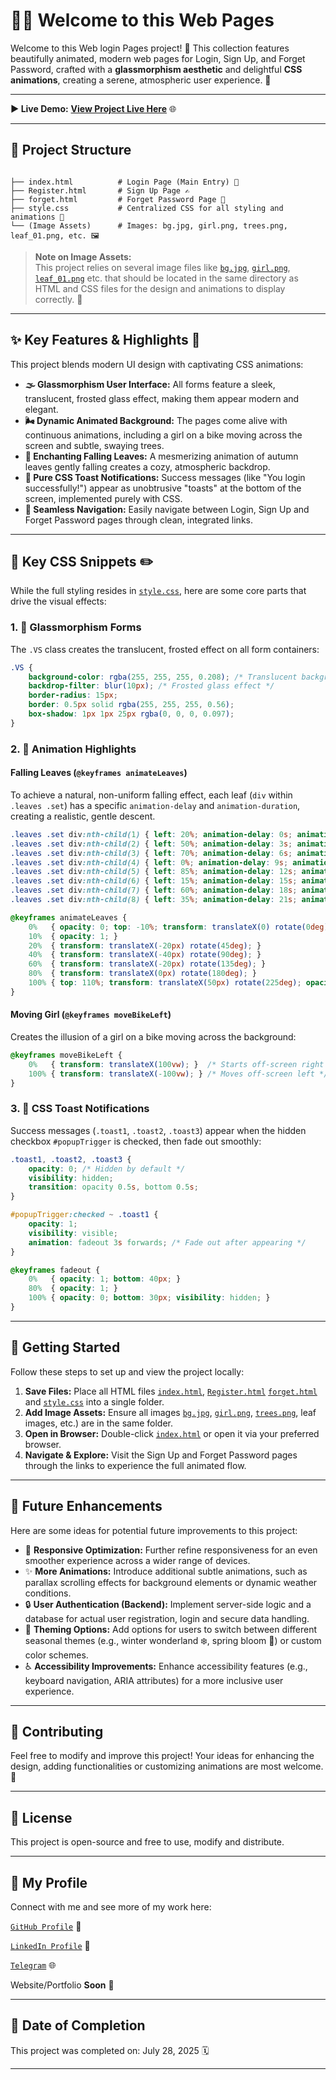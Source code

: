 
# 🍂✨ Welcome to this Web Pages

Welcome to this Web login Pages project! 🎉 This collection features beautifully animated, modern web pages for Login, Sign Up, and Forget Password, crafted with a **glassmorphism aesthetic** and delightful **CSS animations**, creating a serene, atmospheric user experience. 🌅

---


**▶️ Live Demo:** **[View Project Live Here](https://urjiiko1.github.io/code-craft/CSS02/)** 🌐

---

## 📂 Project Structure

```plaintext

├── index.html          # Login Page (Main Entry) 📝
├── Register.html       # Sign Up Page ✍️
├── forget.html         # Forget Password Page 🔑
├── style.css           # Centralized CSS for all styling and animations 🎨
└── (Image Assets)      # Images: bg.jpg, girl.png, trees.png, leaf_01.png, etc. 🖼️
```

> **Note on Image Assets:**  
> This project relies on several image files like [`bg.jpg`](https://github.com/urjiiko1/code-craft/blob/main/CSS02/bg.jpg), [`girl.png`](https://github.com/urjiiko1/code-craft/blob/main/CSS02/girl.png), [`leaf_01.png`](https://github.com/urjiiko1/code-craft/blob/main/CSS02/leaf_01.png) etc. that should be located in the same directory as  HTML and CSS files for the design and animations to display correctly. 📁

---

## ✨ Key Features & Highlights 🚀

This project blends modern UI design with captivating CSS animations:

- **🌫️ Glassmorphism User Interface:** All forms feature a sleek, translucent, frosted glass effect, making them appear modern and elegant.
- **🌬️ Dynamic Animated Background:** The pages come alive with continuous animations, including a girl on a bike moving across the screen and subtle, swaying trees.
- **🍁 Enchanting Falling Leaves:** A mesmerizing animation of autumn leaves gently falling creates a cozy, atmospheric backdrop.
- **💬 Pure CSS Toast Notifications:** Success messages (like "You login successfully!") appear as unobtrusive "toasts" at the bottom of the screen, implemented purely with CSS.
- **🔗 Seamless Navigation:** Easily navigate between Login, Sign Up and Forget Password pages through clean, integrated links.

---

## 🎨 Key CSS Snippets ✏️

While the full styling resides in [`style.css`](https://github.com/urjiiko1/code-craft/blob/main/CSS02/style.css), here are some core parts that drive the visual effects:

### 1. 🌟 Glassmorphism Forms

The `.VS` class creates the translucent, frosted effect on all form containers:

```css
.VS {
    background-color: rgba(255, 255, 255, 0.208); /* Translucent background */
    backdrop-filter: blur(10px); /* Frosted glass effect */
    border-radius: 15px;
    border: 0.5px solid rgba(255, 255, 255, 0.56);
    box-shadow: 1px 1px 25px rgba(0, 0, 0, 0.097);
}
```

### 2. 🌳 Animation Highlights

#### Falling Leaves (`@keyframes animateLeaves`)

To achieve a natural, non-uniform falling effect, each leaf (`div` within `.leaves .set`) has a specific `animation-delay` and `animation-duration`, creating a realistic, gentle descent.

```css
.leaves .set div:nth-child(1) { left: 20%; animation-delay: 0s; animation-duration: 12s; }
.leaves .set div:nth-child(2) { left: 50%; animation-delay: 3s; animation-duration: 10s; }
.leaves .set div:nth-child(3) { left: 70%; animation-delay: 6s; animation-duration: 15s; }
.leaves .set div:nth-child(4) { left: 0%; animation-delay: 9s; animation-duration: 11s; }
.leaves .set div:nth-child(5) { left: 85%; animation-delay: 12s; animation-duration: 13s; }
.leaves .set div:nth-child(6) { left: 15%; animation-delay: 15s; animation-duration: 9s; }
.leaves .set div:nth-child(7) { left: 60%; animation-delay: 18s; animation-duration: 16s; }
.leaves .set div:nth-child(8) { left: 35%; animation-delay: 21s; animation-duration: 14s; }

@keyframes animateLeaves {
    0%   { opacity: 0; top: -10%; transform: translateX(0) rotate(0deg); }
    10%  { opacity: 1; }
    20%  { transform: translateX(-20px) rotate(45deg); }
    40%  { transform: translateX(-40px) rotate(90deg); }
    60%  { transform: translateX(-20px) rotate(135deg); }
    80%  { transform: translateX(0px) rotate(180deg); }
    100% { top: 110%; transform: translateX(50px) rotate(225deg); opacity: 0; }
}
```

#### Moving Girl (`@keyframes moveBikeLeft`)

Creates the illusion of a girl on a bike moving across the background:

```css
@keyframes moveBikeLeft {
    0%   { transform: translateX(100vw); }  /* Starts off-screen right */
    100% { transform: translateX(-100vw); } /* Moves off-screen left */
}
```

### 3. 💬 CSS Toast Notifications

Success messages (`.toast1`, `.toast2`, `.toast3`) appear when the hidden checkbox `#popupTrigger` is checked, then fade out smoothly:

```css
.toast1, .toast2, .toast3 {
    opacity: 0; /* Hidden by default */
    visibility: hidden;
    transition: opacity 0.5s, bottom 0.5s;
}

#popupTrigger:checked ~ .toast1 {
    opacity: 1;
    visibility: visible;
    animation: fadeout 3s forwards; /* Fade out after appearing */
}

@keyframes fadeout {
    0%   { opacity: 1; bottom: 40px; }
    80%  { opacity: 1; }
    100% { opacity: 0; bottom: 30px; visibility: hidden; }
}
```

---

## 🚀 Getting Started

Follow these steps to set up and view the project locally:

1. **Save Files:** Place all HTML files [`index.html`](https://github.com/urjiiko1/code-craft/blob/main/CSS02/index.html), [`Register.html`](https://github.com/urjiiko1/code-craft/blob/main/CSS02/Register.html) [`forget.html`](https://github.com/urjiiko1/code-craft/blob/main/CSS02/forget.html) and [`style.css`](https://github.com/urjiiko1/code-craft/blob/main/CSS02/style.css) into a single folder.
2. **Add Image Assets:** Ensure all images [`bg.jpg`](https://github.com/urjiiko1/code-craft/blob/main/CSS02/bg.jpg), [`girl.png`](https://github.com/urjiiko1/code-craft/blob/main/CSS02/girl.png), [`trees.png`](https://github.com/urjiiko1/code-craft/blob/main/CSS02/trees.png), leaf images, etc.) are in the same folder.
3. **Open in Browser:** Double-click [`index.html`](https://github.com/urjiiko1/code-craft/blob/main/CSS02/index.html) or open it via your preferred browser.
4. **Navigate & Explore:** Visit the Sign Up and Forget Password pages through the links to experience the full animated flow.

---


## 🔮 Future Enhancements

Here are some ideas for potential future improvements to this project:

- 📱 **Responsive Optimization:** Further refine responsiveness for an even smoother experience across a wider range of devices.
- ✨ **More Animations:** Introduce additional subtle animations, such as parallax scrolling effects for background elements or dynamic weather conditions.
- 🔒 **User Authentication (Backend):** Implement server-side logic and a database for actual user registration, login and secure data handling.
- 🎨 **Theming Options:** Add options for users to switch between different seasonal themes (e.g., winter wonderland ❄️, spring bloom 🌸) or custom color schemes.
- ♿ **Accessibility Improvements:** Enhance accessibility features (e.g., keyboard navigation, ARIA attributes) for a more inclusive user experience.

-------

## 🤝 Contributing

Feel free to modify and improve this project! Your ideas for enhancing the design, adding functionalities or customizing animations are most welcome. 💖

----



## 📜 License

This project is open-source and free to use, modify and distribute.

-----

## 👤 My Profile

Connect with me and see more of my work here:

[`GitHub Profile`](https://github.com/urjiiko1) 🔗

[`LinkedIn Profile`](https://www.linkedin.com/in/gemachis-tesfaye-137196318) 💼

[`Telegram`](https://t.me/urjiiko1) 🌐

Website/Portfolio **Soon** 🚀



----
## 📅 Date of Completion


This project was completed on: July 28, 2025 🗓️

---


